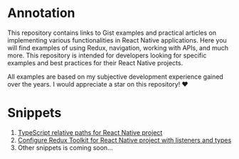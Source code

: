 # Annotation

This repository contains links to Gist examples and practical articles on implementing various functionalities in React Native applications. Here you will find examples of using Redux, navigation, working with APIs, and much more. This repository is intended for developers looking for specific examples and best practices for their React Native projects.

All examples are based on my subjective development experience gained over the years. I would appreciate a star on this repository! ❤️

# Snippets

1. [TypeScript relative paths for React Native project](https://gist.github.com/WhidRubeld/31319a5cd4de05bde79ad6e50743f154)
2. [Configure Redux Toolkit for React Native project with listeners and types](https://gist.github.com/WhidRubeld/5dee6e32eb591e7d9bd9f8813017a5eb)
3. Other snippets is coming soon...


